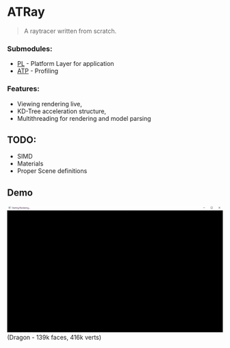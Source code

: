 # ATRay
 >A raytracer written from scratch.
### Submodules: 
 - [PL](https://github.com/AdhavanT/PL) - Platform Layer for application
 - [ATP](https://github.com/AdhavanT/ATProfiler) - Profiling

### Features:
- Viewing rendering live,
- KD-Tree acceleration structure,
- Multithreading for rendering and model parsing 

## TODO:
- SIMD
- Materials
- Proper Scene definitions

## Demo
![Demo](Demo/dragon_demo.gif)
(Dragon - 139k faces, 416k verts)
